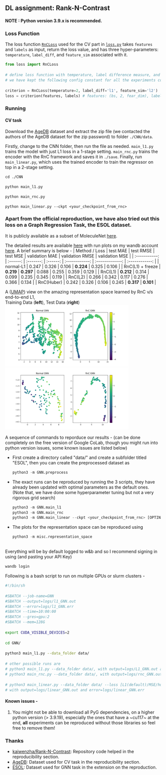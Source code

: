 ## DL assignment: Rank-N-Contrast

#### NOTE : Python version 3.9.x is recommended.

### Loss Function
The loss function [`RnCLoss`](./loss.py#L34) used for the CV part in [`loss.py`](./loss.py) takes `features` and `labels` as input, return the loss value, and has three hyper-parameters: `temperature`, `label_diff`, and `feature_sim` associated with it.

```python
from loss import RnCLoss

# define loss function with temperature, label difference measure, and feature similarity measure
# we have kept the following config constant for all the experiments conducted:

criterion = RnCLoss(temperature=2, label_diff='l1', feature_sim='l2')
loss = criterion(features, labels) # features: (bs, 2, fear_dim), labels: (bs, label_dim)
```

### Running

#### CV task
Download the [AgeDB](https://ibug.doc.ic.ac.uk/resources/agedb/) dataset and extract the zip file (we contacted the authors of the AgeDB dataset for the zip password) to folder `./CNN/data`.

Firstly, change to the CNN folder, then run the file as needed. `main_l1.py` trains the model with just L1 loss in a 1-stage setting. `main_rnc.py` trains the encoder with the RnC framework and saves it in `./save`. Finally, run `main_linear.py`, which uses the trained encoder to train the regressor on top in a 2-stage setting.
```
cd ./CNN

python main_l1.py

python main_rnc.py

python main_linear.py --ckpt <your_checkpoint_from_rnc>
```


### Apart from the official reproduction, we have also tried out this loss on a Graph Regression Task, the ESOL dataset. <br>
It is publicly available as a subset of MoleculeNet <a href="https://moleculenet.org/datasets-1">here</a>.

The detailed results are available <a href="https://docs.google.com/spreadsheets/d/1HBiUqcsvInXPTq7ywI10QNTG04TnSSEAMmGR4vD-u18/edit#gid=1568203868">here</a> with run plots on my wandb account <a href="https://wandb.ai/karannb/dl-project/table?nw=nwuserkarannb">here</a>. A brief summary is below - 
| Method / Loss | test MAE | test RMSE | test MSE | validation MAE | validation RMSE | validation MSE |
| :-----------: | :------: | :-------: | :------: | :------------: | :-------------: | :------------: |
| normal-L1 | 0.247	| 0.326 | 0.106 | **0.224** | 0.325 | 0.106 |
| RnC(L1) + freeze | **0.219** | **0.297** | 0.088 | 0.255 | 0.359 | 0.129 |
| RnC(L1) | **0.212** | 0.314 | 0.099 | 0.235 | 0.345 | 0.119 |
| RnC(L2) | 0.266 | 0.342 | 0.117 | 0.276 | 0.366 | 0.134 |
| RnC(Huber) | 0.242 | 0.326 | 0.106 | 0.245 | **0.317** | **0.101** |

A (<a href="https://umap-learn.readthedocs.io/en/latest/">UMAP</a>) view on the amazing representation space learned by RnC v/s end-to-end L1, <br>
Training Data (**left**), Test Data (**right**)<br>
<img src="imgs/representation_space_train.png" alt="train data" width="400" height="200"/>
<img src="imgs/representation_space_test.png" alt="test data" width="400" height="200"/>

A sequence of commands to reporduce our results - (can be done completely on the free version of Google CoLab, though you might run into python version issues, some known issues are listed below)<br>
- First create a directory called "data/" and create a subfolder titled "ESOL", then you can create the preprocessed dataset as
    ```python
    python3 -m GNN.preprocess
    ```

- The exact runs can be reproduced by running the 3 scripts, they have already been updated with optimal parameters as the default ones. (Note that, we have done some hyperparameter tuning but not a very rigorous grid search)
    ```python
    python3 -m GNN.main_l1
    python3 -m GNN.main_rnc
    python3 -m GNN.main_linear --ckpt <your_checkpoint_from_rnc> [OPTINAL] --freeze_encoder --loss [l1(default)/MSE/huber]
    ```

- The plots for the representation space can be reproduced using 
    ```python
    python3 -m misc.representation_space
    ```
<br>
Everything will be by default logged to w&b and so I recommend signing in using (and pasting your API Key)

```bash
wandb login
```
Following is a bash script to run on multiple GPUs or slurm clusters - 

```bash
#!/bin/sh

#SBATCH --job-name=GNN
#SBATCH --output=logs/l1_GNN.out
#SBATCH --error=logs/l1_GNN.err
#SBATCH --time=10:00:00
#SBATCH --gres=gpu:2
#SBATCH --mem=128G

export CUDA_VISIBLE_DEVICES=2

cd GNN/

python3 main_l1.py --data_folder data/

# other possible runs are
# python3 main_l1.py --data_folder data/, with output=logs/L1_GNN.out and error=logs/L1_GNN.err
# python3 main_rnc.py --data_folder data/, with output=logs/rnc_GNN.out and error=logs/rnc_GNN.err

# python3 main_linear.py --data_folder data/ --loss [L1(default)/MSE/huber] --ckpt <path> [OPTIONAL] --freeze_encoder, 
# with output=logs/linear_GNN.out and error=logs/linear_GNN.err
```
#### Known issues - 
1. You might not be able to download all PyG dependencies, on a higher python version (> 3.9.19), especially the ones that have a ~cu117~ at the end, **all** experiments can be reproduced without those libraries so feel free to remove them!

### Thanks
- [kaiwenzha/Rank-N-Contrast](https://github.com/kaiwenzha/Rank-N-Contrast): Repository code helped in the reproducibility section.
- [AgeDB](https://ibug.doc.ic.ac.uk/resources/agedb/): Dataset used for CV task in the reproducibility section.
- [ESOL](https://pubs.acs.org/doi/10.1021/ci034243x): Dataset used for GNN task in the extension on the reproduction.
